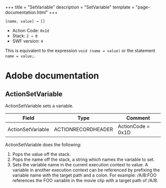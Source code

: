 +++
title = "SetVariable"
description = "SetVariable"
template = "page-documentation.html"
+++

```
[name, value] → []
```

- Action Code: `0x1d`
- Stack: `2 → 0`
- SWF version: `4`

This is equivalent to the expression `void (name = value)` or the statement `name = value;`.

# Adobe documentation

## ActionSetVariable

ActionSetVariable sets a variable.

| Field             | Type               | Comment           |
|-------------------|--------------------|-------------------|
| ActionSetVariable | ACTIONRECORDHEADER | ActionCode = 0x1D |

ActionSetVariable does the following:
1. Pops the value off the stack.
2. Pops the name off the stack, a string which names the variable to set.
3. Sets the variable name in the current execution context to value.
A variable in another execution context can be referenced by prefixing the variable name with the target path
and a colon. For example: /A/B:FOO references the FOO variable in the movie clip with a target path of /A/B.
